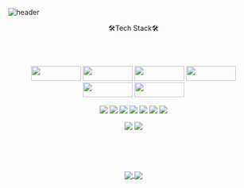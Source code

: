 
![header](https://capsule-render.vercel.app/api?type=waving&height=200&color=0:CEFBC9,50:B7F0B1,100:86E57F&text=Woojoon%20Song%20GitHub&fontSize=35&animation=fadeIn&fontAlign=75&stroke=353535&strokeWidth=2&fontColor=EAEAEA&)

<p align=center>🛠Tech Stack🛠</p><br><br>
<p align=center>
  <img src="https://img.shields.io/badge/HTML5-E34F26?style=flat-square&logo=HTML5&logoColor=white"/ { width="100" height="30"}>
  <img src="https://img.shields.io/badge/CSS3-1572B6?style=flat-square&logo=CSS3&logoColor=white"/ { width="100" height="30">
  <img src="https://img.shields.io/badge/JavaScript-F7DF1E?style=flat-square&logo=JavaScript&logoColor=white"/ { width="100" height="30">
  <img src="https://img.shields.io/badge/React-5A29E4?style=flat-square&logo=React&logoColor=white"/ { width="100" height="30">
  <img src="https://img.shields.io/badge/jQuery-339933?style=flat-square&logo=jQuery&logoColor=white"/ { width="100" height="30">
  <img src="https://img.shields.io/badge/Sass-E34F26?style=flat-square&logo=Sass&logoColor=white"/ { width="100" height="30">
</p>
<p align=center>
  <img src="https://img.shields.io/badge/Node.js-339933?style=flat-square&logo=Node.js&logoColor=white"/>
  <img src="https://img.shields.io/badge/npm-CB3837?style=flat-square&logo=npm&logoColor=white"/>
  <img src="https://img.shields.io/badge/Axios-5A29E4?style=flat-square&logo=Axios&logoColor=white"/>
  <img src="https://img.shields.io/badge/express-000000?style=flat-square&logo=express&logoColor=white"/>
  <img src="https://img.shields.io/badge/Bootstrap-7952B3?style=flat-square&logo=Bootstrap&logoColor=white"/>
  <img src="https://img.shields.io/badge/Socket.io-1572B6?style=flat-square&logo=Socket.io&logoColor=white"/>
  <img src="https://img.shields.io/badge/MySQL-4479A1?style=flat-square&logo=MySQL&logoColor=white"/>
</p>
<p align=center>
<img src="https://img.shields.io/badge/Git-F05032?style=flat-square&logo=Git&logoColor=white"/></a>
<img src="https://img.shields.io/badge/Figma-F24E1E?style=flat-square&logo=Figma&logoColor=white"/></a>
</p>
<br><br>

<br>

<p align=center>
    <a align="center" href="https://github.com/SONGJINSE2/github-readme-stats">
        <img align="center" src="https://github-readme-stats.vercel.app/api?username=SONGJINSE2&&card_width=400" />
    </a>
    <a align="center" href="https://github.com/SONGJINSE2/convoychat">
       <img align="center" src="https://github-readme-stats.vercel.app/api/top-langs/?username=SONGJINSE2&layout=compact" />
    </a>
</p>






